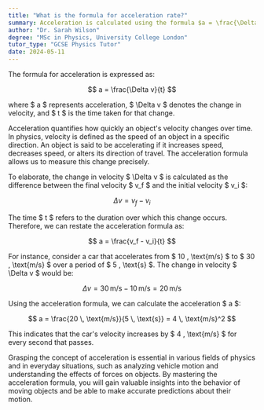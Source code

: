 ```yaml
---
title: "What is the formula for acceleration rate?"
summary: Acceleration is calculated using the formula $a = \frac{\Delta v}{t}$, where $a$ represents acceleration, $\Delta v$ is the change in velocity, and $t$ is the time taken.
author: "Dr. Sarah Wilson"
degree: "MSc in Physics, University College London"
tutor_type: "GCSE Physics Tutor"
date: 2024-05-11
---
```


The formula for acceleration is expressed as:

$$ a = \frac{\Delta v}{t} $$

where $ a $ represents acceleration, $ \Delta v $ denotes the change in velocity, and $ t $ is the time taken for that change.

Acceleration quantifies how quickly an object's velocity changes over time. In physics, velocity is defined as the speed of an object in a specific direction. An object is said to be accelerating if it increases speed, decreases speed, or alters its direction of travel. The acceleration formula allows us to measure this change precisely.

To elaborate, the change in velocity $ \Delta v $ is calculated as the difference between the final velocity $ v_f $ and the initial velocity $ v_i $:

$$ \Delta v = v_f - v_i $$

The time $ t $ refers to the duration over which this change occurs. Therefore, we can restate the acceleration formula as:

$$ a = \frac{v_f - v_i}{t} $$

For instance, consider a car that accelerates from $ 10 \, \text{m/s} $ to $ 30 \, \text{m/s} $ over a period of $ 5 \, \text{s} $. The change in velocity $ \Delta v $ would be:

$$ \Delta v = 30 \, \text{m/s} - 10 \, \text{m/s} = 20 \, \text{m/s} $$

Using the acceleration formula, we can calculate the acceleration $ a $:

$$ a = \frac{20 \, \text{m/s}}{5 \, \text{s}} = 4 \, \text{m/s}^2 $$

This indicates that the car's velocity increases by $ 4 \, \text{m/s} $ for every second that passes.

Grasping the concept of acceleration is essential in various fields of physics and in everyday situations, such as analyzing vehicle motion and understanding the effects of forces on objects. By mastering the acceleration formula, you will gain valuable insights into the behavior of moving objects and be able to make accurate predictions about their motion.
    